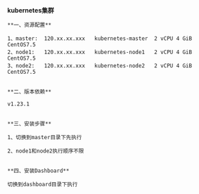 **kubernetes集群**

    **一、资源配置**

    1、master:  120.xx.xx.xxx   kubernetes-master  2 vCPU 4 GiB   CentOS7.5
    2、node1:   120.xx.xx.xxx   kubernetes-node1   2 vCPU 4 GiB   CentOS7.5
    3、node2:   120.xx.xx.xxx   kubernetes-node2   2 vCPU 4 GiB   CentOS7.5


    **二、版本依赖**
  
    v1.23.1


    **三、安装步骤**
   
    1、切换到master目录下先执行

    2、node1和node2执行顺序不限


    **四、安装Dashboard**

    切换到dashboard目录下执行